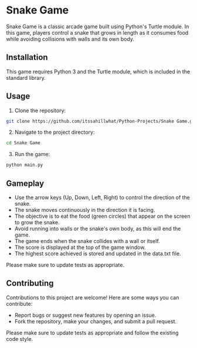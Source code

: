 # Snake Game
Snake Game is a classic arcade game built using Python's Turtle module. In this game, players control a snake that grows in length as it consumes food while avoiding collisions with walls and its own body.

## Installation
This game requires Python 3 and the Turtle module, which is included in the standard library.

## Usage
1. Clone the repository:
```bash
git clone https://github.com/itssahillwhat/Python-Projects/Snake Game.git
```
2. Navigate to the project directory:
```bash
cd Snake Game
```
3. Run the game:
```bash
python main.py
```
## Gameplay
* Use the arrow keys (Up, Down, Left, Right) to control the direction of the snake.
* The snake moves continuously in the direction it is facing.
* The objective is to eat the food (green circles) that appear on the screen to grow the snake.
* Avoid running into walls or the snake's own body, as this will end the game.
* The game ends when the snake collides with a wall or itself.
* The score is displayed at the top of the game window.
* The highest score achieved is stored and updated in the data.txt file.

Please make sure to update tests as appropriate.

## Contributing
Contributions to this project are welcome! Here are some ways you can contribute:

* Report bugs or suggest new features by opening an issue.
* Fork the repository, make your changes, and submit a pull request.

Please make sure to update tests as appropriate and follow the existing code style.
